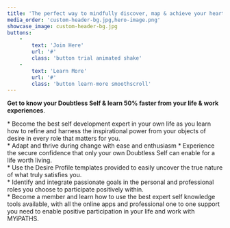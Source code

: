 ```yaml
---
title: 'The perfect way to mindfully discover, map & achieve your heartfelt goals. '
media_order: 'custom-header-bg.jpg,hero-image.png'
showcase_image: custom-header-bg.jpg
buttons:
    -
        text: 'Join Here'
        url: '#'
        class: 'button trial animated shake'
    -
        text: 'Learn More'
        url: '#'
        class: 'button learn-more smoothscroll'
---
```


**Get to know your Doubtless Self & learn 50% faster from your life & work experiences**.<br>
<p class="text-left">* Become the best self development expert in your own life as you learn how to refine and harness the inspirational power from your objects of desire in every role that matters for you.<br>
* Adapt and thrive during change with ease and enthusiasm
* Experience the secure confidence that only your own Doubtless Self can enable for a life worth living.<br>
* Use the Desire Profile templates provided to easily uncover the true nature of what truly satisfies you.<br>
* Identify and integrate passionate goals in the personal and professional roles you choose to participate positively within.<br>
* Become a member and learn how to use the best expert self knowledge tools available, with all the online apps and professional one to one support you need to enable positive participation in your life and work with MYiPATHS.</p>